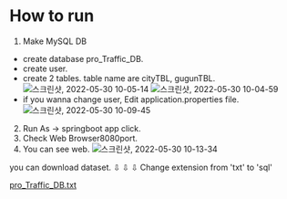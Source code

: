 # How to run

1. Make MySQL DB
  - create database pro_Traffic_DB. 
  - create user.
  - create 2 tables. table name are cityTBL, gugunTBL.
![스크린샷, 2022-05-30 10-05-14](https://user-images.githubusercontent.com/69185387/170899928-c12da0e0-0917-4776-9438-8a1126e47730.png)
![스크린샷, 2022-05-30 10-04-59](https://user-images.githubusercontent.com/69185387/170899930-fba262ef-083c-4c58-b3b1-3d14c234f13b.png)
  - if you wanna change user, Edit application.properties file.
![스크린샷, 2022-05-30 10-09-45](https://user-images.githubusercontent.com/69185387/170900223-98e7879b-e2b3-4776-98eb-5c558e8b3be3.png)

2. Run As -> springboot app click.
3. Check Web Browser8080port.
4. You can see web.
![스크린샷, 2022-05-30 10-13-34](https://user-images.githubusercontent.com/69185387/170900426-23dad554-eff7-4bf9-953e-4f9aa3ec083d.png)

you can download dataset. 
⇩ ⇩ ⇩ Change extension from 'txt' to 'sql'  

[pro_Traffic_DB.txt](https://github.com/nannaya2121/pro_Traffic/files/8794743/pro_Traffic_DB.txt)
